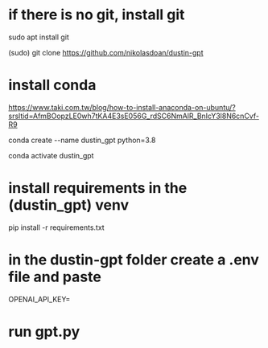 # if there is no git, install git
sudo apt install git 

(sudo) git clone https://github.com/nikolasdoan/dustin-gpt

# install conda
https://www.taki.com.tw/blog/how-to-install-anaconda-on-ubuntu/?srsltid=AfmBOopzLE0wh7tKA4E3sE056G_rdSC6NmAlR_BnIcY3l8N6cnCvf-R9

conda create --name dustin_gpt python=3.8

conda activate dustin_gpt 

# install requirements in the (dustin_gpt) venv
pip install -r requirements.txt

# in the dustin-gpt folder create a .env file and paste
OPENAI_API_KEY=<your-secret-api-key>

# run gpt.py
